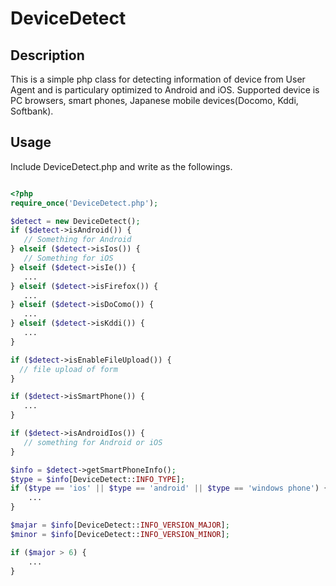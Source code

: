 DeviceDetect
====

## Description
This is a simple php class for detecting information of device from User Agent and is particulary optimized to Android and iOS.
Supported device is  PC browsers, smart phones, Japanese mobile devices(Docomo, Kddi, Softbank). 


## Usage
Include DeviceDetect.php and write as the followings.

``` php

<?php
require_once('DeviceDetect.php');

$detect = new DeviceDetect();
if ($detect->isAndroid()) {
   // Something for Android
} elseif ($detect->isIos()) {
   // Something for iOS
} elseif ($detect->isIe()) {
   ... 
} elseif ($detect->isFirefox()) {
   ... 
} elseif ($detect->isDoComo()) {
   ...
} elseif ($detect->isKddi()) {
   ...
}

if ($detect->isEnableFileUpload()) {
  // file upload of form
} 

if ($detect->isSmartPhone()) {
   ...
}

if ($detect->isAndroidIos()) {
   // something for Android or iOS
}

$info = $detect->getSmartPhoneInfo();
$type = $info[DeviceDetect::INFO_TYPE];
if ($type == 'ios' || $type == 'android' || $type == 'windows phone') {
    ...
}

$majar = $info[DeviceDetect::INFO_VERSION_MAJOR];
$minor = $info[DeviceDetect::INFO_VERSION_MINOR];

if ($major > 6) {
    ...
}

```
